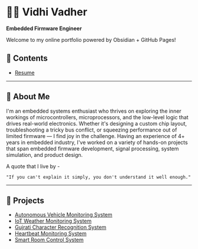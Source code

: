 
# 👩‍💼 Vidhi Vadher  
**Embedded Firmware Engineer**

Welcome to my online portfolio powered by Obsidian + GitHub Pages!

## 🔗 Contents

- [Resume](Vidhi_Resume.md)

---

## 🧠 About Me

I'm an embedded systems enthusiast who thrives on exploring the inner workings of microcontrollers, microprocessors, and the low-level logic that drives real-world electronics. Whether it's designing a custom chip layout, troubleshooting a tricky bus conflict, or squeezing performance out of limited firmware — I find joy in the challenge.
Having an experience of 4+ years in embedded industry,  I've worked on a variety of hands-on projects that span embedded firmware development, signal processing, system simulation, and  product design. 

 A quote that I live by - 

`"If you can't explain it simply, you don't understand it well enough."`

---


## 📁 Projects

- [Autonomous Vehicle Monitoring System](Projects/Autonomous_Vehicle_Monitoring_System.md)
- [IoT Weather Monitoring System](Projects/IoT_Weather_Monitoring_System.md)
-  [Gujrati Character Recognition System](Projects/Gujrati_Character_Recognition_System.md)
- [Heartbeat Monitoring System](Projects/Heartbeat_Monitoring_System.md)
- [Smart Room Control System](Projects/Smart_Room_Control_System.md)